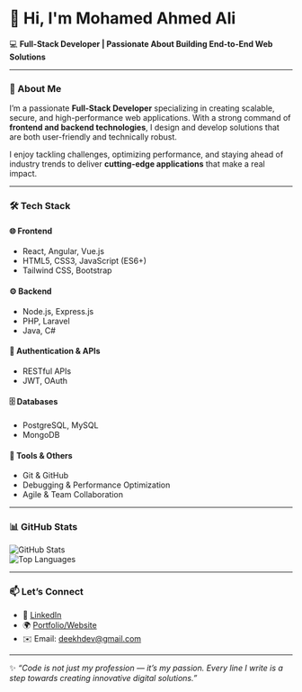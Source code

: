 # 👋 Hi, I'm Mohamed Ahmed Ali  

💻 **Full-Stack Developer | Passionate About Building End-to-End Web Solutions**  

---

### 🚀 About Me  
I’m a passionate **Full-Stack Developer** specializing in creating scalable, secure, and high-performance web applications. With a strong command of **frontend and backend technologies**, I design and develop solutions that are both user-friendly and technically robust.  

I enjoy tackling challenges, optimizing performance, and staying ahead of industry trends to deliver **cutting-edge applications** that make a real impact.  

---

### 🛠️ Tech Stack  

#### 🌐 Frontend  
- React, Angular, Vue.js  
- HTML5, CSS3, JavaScript (ES6+)  
- Tailwind CSS, Bootstrap  

#### ⚙️ Backend  
- Node.js, Express.js  
- PHP, Laravel  
- Java, C#  

#### 🔑 Authentication & APIs  
- RESTful APIs  
- JWT, OAuth  

#### 🗄️ Databases  
- PostgreSQL, MySQL  
- MongoDB  

#### 🧰 Tools & Others  
- Git & GitHub  
- Debugging & Performance Optimization  
- Agile & Team Collaboration  

---

### 📊 GitHub Stats  

![GitHub Stats](https://github-readme-stats.vercel.app/api?username=Eng-Deekh&show_icons=true&theme=radical)  
![Top Languages](https://github-readme-stats.vercel.app/api/top-langs/?username=Eng-Deekh&layout=compact&theme=radical)  

---

### 📫 Let’s Connect  
- 💼 [LinkedIn](https://www.linkedin.com/in/deekh-dev-970453387/?trk=public-profile-join-page)  
- 🌍 [Portfolio/Website](#)  
- ✉️ Email: deekhdev@gmail.com

---

✨ *“Code is not just my profession — it’s my passion. Every line I write is a step towards creating innovative digital solutions.”*  
